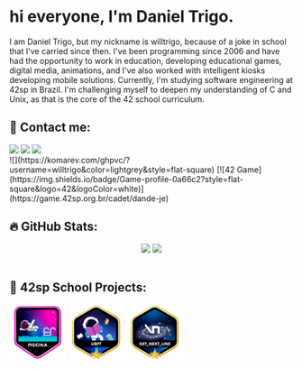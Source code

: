 <h1>
	hi everyone, I'm Daniel Trigo.
</h1>
I am Daniel Trigo, but my nickname is willtrigo, because of a joke in school that I've carried since then. I've been programming since 2006 and have had the opportunity to work in education, developing educational games, digital media, animations, and I've also worked with intelligent kiosks developing mobile solutions. Currently, I'm studying software engineering at 42sp in Brazil. I'm challenging myself to deepen my understanding of C and Unix, as that is the core of the 42 school curriculum.
<br>
<h2>
	📩 Contact me:
</h2>
<div align="left" style="display:inline_block"> 
  <a href="https://www.linkedin.com/in/will-trigo" target="_blank"><img src="https://img.shields.io/badge/LinkedIn-0077B5?style=for-the-badge&logo=linkedin&logoColor=white" target="_blank"></a>
  <a href = "mailto:wiltlrigo@gmail.com"><img src="https://img.shields.io/badge/Gmail-D14836?style=for-the-badge&logo=gmail&logoColor=white" target="_blank"></a>
  <a href="https://instagram.com/willtrigo" target="_blank"><img src="https://img.shields.io/badge/-Instagram-%23E4405F?style=for-the-badge&logo=instagram&logoColor=white" target="_blank"></a>
</div>
![](https://komarev.com/ghpvc/?username=willtrigo&color=lightgrey&style=flat-square)
[![42 Game](https://img.shields.io/badge/Game-profile-0a66c2?style=flat-square&logo=42&logoColor=white)](https://game.42sp.org.br/cadet/dande-je)
<br>
<h2>
	🔥 GitHub Stats:
</h2>
<div align=center>
<img src="https://github-readme-stats-wheat-two-53.vercel.app/api?username=willtrigo&theme=dark&hide_border=true&include_all_commits=false&count_private=false"width="364px"/>     <img src="https://github-readme-streak-stats.herokuapp.com/?user=willtrigo&theme=dark&hide_border=true" width="400px"/>
<div/>
<div align="left"> <div/>
<br>
<h2>
	🏅 42sp School Projects:
</h2>
<a href="https://github.com/solismesmo/42_Piscine"><img src='https://github.com/willtrigo/willtrigo/blob/main/42_badges/piscine.png' usemap="" alt='Piscine' width="100"/></a>
<a href="https://github.com/solismesmo/42_Libft"><img src='https://github.com/willtrigo/willtrigo/blob/main/42_badges/libftm.png' usemap="" alt='Libft' width="100"/></a>
<a href="https://github.com/solismesmo/42_GNL"><img src='https://github.com/willtrigo/willtrigo/blob/main/42_badges/get_next_linem.png' usemap="" alt='Get next line' width="100"/></a>
